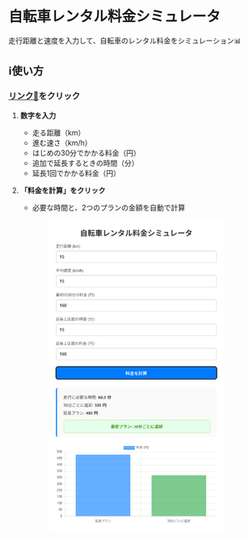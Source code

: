 # 自転車レンタル料金シミュレータ

走行距離と速度を入力して、自転車のレンタル料金をシミュレーション📊

## ℹ️使い方

### [リンク🔗](/rent_cycle_calc.html)をクリック

1. **数字を入力**

   * 走る距離（km）
   * 進む速さ（km/h）
   * はじめの30分でかかる料金（円）
   * 追加で延長するときの時間（分）
   * 延長1回でかかる料金（円）

2. **「料金を計算」をクリック**

   * 必要な時間と、2つのプランの金額を自動で計算

<div align="center">
  <img width="350" src="/page_example.png">
</div>
